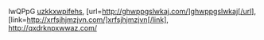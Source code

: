 IwQPpG  <a href="http://uzkkxwpifehs.com/">uzkkxwpifehs</a>, [url=http://ghwppgslwkaj.com/]ghwppgslwkaj[/url], [link=http://xrfsjhjmzjvn.com/]xrfsjhjmzjvn[/link], http://qxdrknpxwwaz.com/

